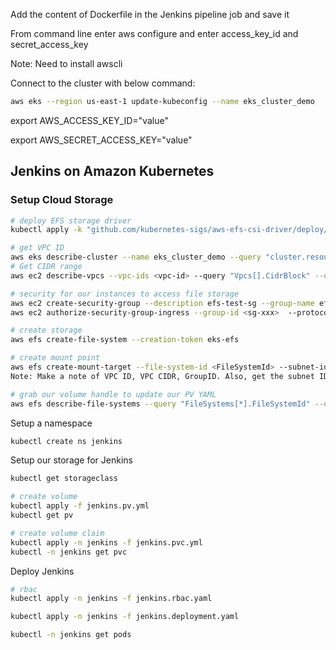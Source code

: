Add the content of Dockerfile in the Jenkins pipeline job and save it

From command line enter aws configure and enter access_key_id and secret_access_key

Note: Need to install awscli

Connect to the cluster with below command: 
```sh
aws eks --region us-east-1 update-kubeconfig --name eks_cluster_demo
```

export AWS_ACCESS_KEY_ID="value"

export AWS_SECRET_ACCESS_KEY="value"


## Jenkins on Amazon Kubernetes

### Setup Cloud Storage

```sh
# deploy EFS storage driver
kubectl apply -k "github.com/kubernetes-sigs/aws-efs-csi-driver/deploy/kubernetes/overlays/stable/?ref=master"

# get VPC ID
aws eks describe-cluster --name eks_cluster_demo --query "cluster.resourcesVpcConfig.vpcId" --output text
# Get CIDR range
aws ec2 describe-vpcs --vpc-ids <vpc-id> --query "Vpcs[].CidrBlock" --output text

# security for our instances to access file storage
aws ec2 create-security-group --description efs-test-sg --group-name efs-sg --vpc-id <VPC_ID>
aws ec2 authorize-security-group-ingress --group-id <sg-xxx>  --protocol tcp --port 2049 --cidr <VPC_CIDR>

# create storage
aws efs create-file-system --creation-token eks-efs

# create mount point 
aws efs create-mount-target --file-system-id <FileSystemId> --subnet-id <SubnetID> --security-group <GroupID>
Note: Make a note of VPC ID, VPC CIDR, GroupID. Also, get the subnet ID from the console

# grab our volume handle to update our PV YAML
aws efs describe-file-systems --query "FileSystems[*].FileSystemId" --output text
```

Setup a namespace

```sh
kubectl create ns jenkins
```

Setup our storage for Jenkins

```sh
kubectl get storageclass

# create volume
kubectl apply -f jenkins.pv.yml 
kubectl get pv

# create volume claim
kubectl apply -n jenkins -f jenkins.pvc.yml
kubectl -n jenkins get pvc
```

Deploy Jenkins

```sh
# rbac
kubectl apply -n jenkins -f jenkins.rbac.yaml 

kubectl apply -n jenkins -f jenkins.deployment.yaml

kubectl -n jenkins get pods
```
